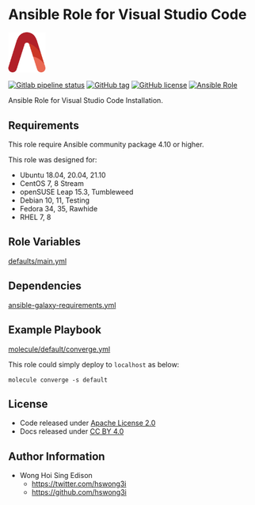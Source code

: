 # Ansible Role for Visual Studio Code

<img src="/alvistack.svg" width="75" alt="AlviStack">

[![Gitlab pipeline status](https://img.shields.io/gitlab/pipeline/alvistack/ansible-role-code/master)](https://gitlab.com/alvistack/ansible-role-code/-/pipelines)
[![GitHub tag](https://img.shields.io/github/tag/alvistack/ansible-role-code.svg)](https://github.com/alvistack/ansible-role-code/tags)
[![GitHub license](https://img.shields.io/github/license/alvistack/ansible-role-code.svg)](https://github.com/alvistack/ansible-role-code/blob/master/LICENSE)
[![Ansible Role](https://img.shields.io/badge/galaxy-alvistack.code-blue.svg)](https://galaxy.ansible.com/alvistack/code)

Ansible Role for Visual Studio Code Installation.

## Requirements

This role require Ansible community package 4.10 or higher.

This role was designed for:

  - Ubuntu 18.04, 20.04, 21.10
  - CentOS 7, 8 Stream
  - openSUSE Leap 15.3, Tumbleweed
  - Debian 10, 11, Testing
  - Fedora 34, 35, Rawhide
  - RHEL 7, 8

## Role Variables

[defaults/main.yml](defaults/main.yml)

## Dependencies

[ansible-galaxy-requirements.yml](ansible-galaxy-requirements.yml)

## Example Playbook

[molecule/default/converge.yml](molecule/default/converge.yml)

This role could simply deploy to `localhost` as below:

    molecule converge -s default

## License

  - Code released under [Apache License 2.0](LICENSE)
  - Docs released under [CC BY 4.0](http://creativecommons.org/licenses/by/4.0/)

## Author Information

  - Wong Hoi Sing Edison
      - <https://twitter.com/hswong3i>
      - <https://github.com/hswong3i>

